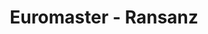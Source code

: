---
title: "Euromaster - Ransanz"
url: /reus/euromaster-ransanz/
shop: reparación de automóviles
---